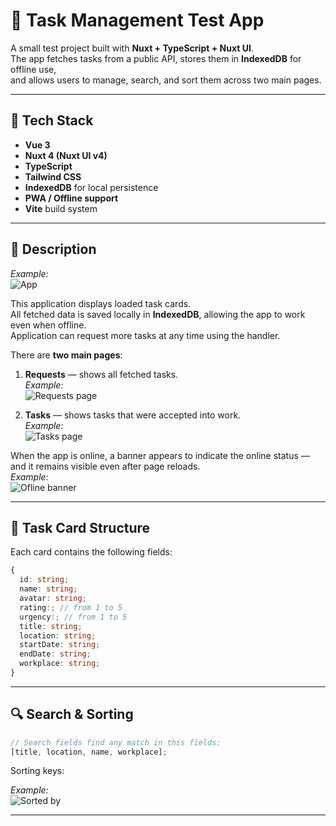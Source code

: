 # 🧠 Task Management Test App

A small test project built with **Nuxt + TypeScript + Nuxt UI**.  
The app fetches tasks from a public API, stores them in **IndexedDB** for offline use,  
and allows users to manage, search, and sort them across two main pages.

---

## 🚀 Tech Stack

- **Vue 3**
- **Nuxt 4 (Nuxt UI v4)**
- **TypeScript**
- **Tailwind CSS**
- **IndexedDB** for local persistence
- **PWA / Offline support**
- **Vite** build system

---

## 📱 Description

_Example:_  
 ![App](./screenshots/app.png)

This application displays loaded task cards.  
All fetched data is saved locally in **IndexedDB**, allowing the app to work even when offline.  
Application can request more tasks at any time using the handler.

There are **two main pages**:

1. **Requests** — shows all fetched tasks.  
   _Example:_  
   ![Requests page](./screenshots/requests_page.png)

2. **Tasks** — shows tasks that were accepted into work.  
   _Example:_  
   ![Tasks page](./screenshots/tasks_page.png)

When the app is online, a banner appears to indicate the online status —  
and it remains visible even after page reloads.  
_Example:_  
![Ofline banner](./screenshots/ofline_mode.png)

---

## 🧩 Task Card Structure

Each card contains the following fields:

```ts
{
  id: string;
  name: string;
  avatar: string;
  rating:; // from 1 to 5
  urgency:; // from 1 to 5
  title: string;
  location: string;
  startDate: string;
  endDate: string;
  workplace: string;
}
```

---

## 🔍 Search & Sorting

```ts
// Search fields find any match in this fields:
[title, location, name, workplace];
```

Sorting keys:

_Example:_  
![Sorted by](./screenshots/filter.png)

---
